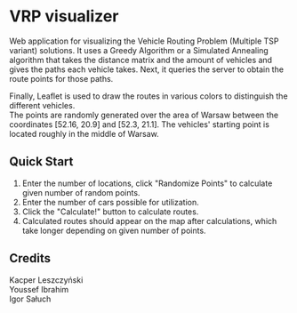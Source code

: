 # VRP visualizer
Web application for visualizing the Vehicle Routing Problem (Multiple TSP variant) solutions.
It uses a Greedy Algorithm or a Simulated Annealing algorithm that takes the distance matrix and the amount of vehicles and gives the paths each vehicle takes. 
Next, it queries the server to obtain the route points for those paths. 

Finally, Leaflet is used to draw the routes in various colors to distinguish the different vehicles.  
The points are randomly generated over the area of Warsaw between the coordinates [52.16, 20.9] and [52.3, 21.1]. 
The vehicles' starting point is located roughly in the middle of Warsaw.

## Quick Start
1. Enter the number of locations, click "Randomize Points" to calculate given number of random points.
2. Enter the number of cars possible for utilization.
3. Click the "Calculate!" button to calculate routes.
4. Calculated routes should appear on the map after calculations, which take longer depending on given number of points. 

## Credits
Kacper Leszczyński  
Youssef Ibrahim  
Igor Sałuch
